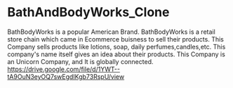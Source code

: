 # BathAndBodyWorks_Clone
BathBodyWorks is a popular American Brand. BathBodyWorks is a retail store chain which came in Ecommerce buisness to sell their products. This Company sells products like lotions, soap, daily perfumes,candles,etc. This company's name itself gives an idea about their products. This Company is an Unicorn Company, and It is globally connected.
https://drive.google.com/file/d/1YWT--tA9OuN3eyOQ7swEgdIKgb73RspU/view
